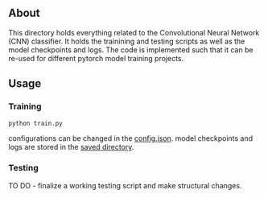 ## About

This directory holds everything related to the Convolutional Neural Network (CNN) classifier. It holds the trainining and testing scripts as well as the model checkpoints and logs. The code is implemented such that it can be re-used for different pytorch model training projects.

## Usage

### Training

```bash
python train.py
```

configurations can be changed in the [config.json](https://github.com/julianderks/Classifying-Fashion-Articles/tree/main/model/config/config.json).
model checkpoints and logs are stored in the [saved directory](https://github.com/julianderks/Classifying-Fashion-Articles/tree/main/model/saved).

### Testing

TO DO - finalize a working testing script and make structural changes.
